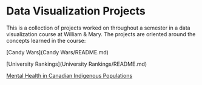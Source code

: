 # Data Visualization Projects
This is a collection of projects worked on throughout a semester in a data visualization course at William & Mary.  The projects are oriented around the concepts learned in the course:

[Candy Wars](Candy Wars/README.md)

[University Rankings](University Rankings/README.md)

[Mental Health in Canadian Indigenous Populations](https://dunham-amar.github.io/data_viz/Mental%20Health%20in%20Canadian%20Indigenous%20Populations/index.html)
